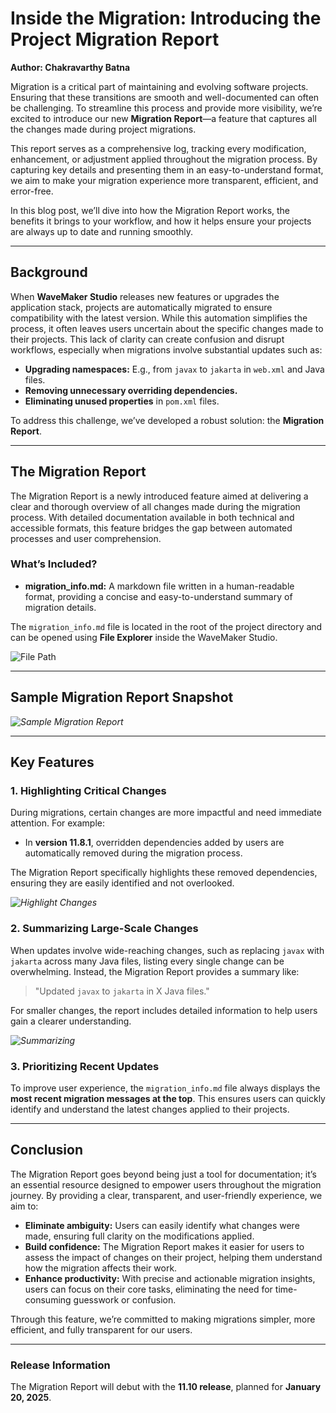 # Inside the Migration: Introducing the Project Migration Report

**Author: Chakravarthy Batna**

Migration is a critical part of maintaining and evolving software projects. Ensuring that these transitions are smooth and well-documented can often be challenging. To streamline this process and provide more visibility, we’re excited to introduce our new **Migration Report**—a feature that captures all the changes made during project migrations.

This report serves as a comprehensive log, tracking every modification, enhancement, or adjustment applied throughout the migration process. By capturing key details and presenting them in an easy-to-understand format, we aim to make your migration experience more transparent, efficient, and error-free.

In this blog post, we’ll dive into how the Migration Report works, the benefits it brings to your workflow, and how it helps ensure your projects are always up to date and running smoothly.

<!-- truncate -->

---

## Background

When **WaveMaker Studio** releases new features or upgrades the application stack, projects are automatically migrated to ensure compatibility with the latest version. While this automation simplifies the process, it often leaves users uncertain about the specific changes made to their projects. This lack of clarity can create confusion and disrupt workflows, especially when migrations involve substantial updates such as:

- **Upgrading namespaces:** E.g., from `javax` to `jakarta` in `web.xml` and Java files.
- **Removing unnecessary overriding dependencies.**
- **Eliminating unused properties** in `pom.xml` files.

To address this challenge, we’ve developed a robust solution: the **Migration Report**.

---

## The Migration Report

The Migration Report is a newly introduced feature aimed at delivering a clear and thorough overview of all changes made during the migration process. With detailed documentation available in both technical and accessible formats, this feature bridges the gap between automated processes and user comprehension.

### What’s Included?

- **migration_info.md:**
  A markdown file written in a human-readable format, providing a concise and easy-to-understand summary of migration details.

The `migration_info.md` file is located in the root of the project directory and can be opened using **File Explorer** inside the WaveMaker Studio.

![File Path](/learn/assets/file_path.png)

---

## Sample Migration Report Snapshot

*![Sample Migration Report](/learn/assets/migration_info.png)*

---

## Key Features

### 1. Highlighting Critical Changes

During migrations, certain changes are more impactful and need immediate attention. For example:

- In **version 11.8.1**, overridden dependencies added by users are automatically removed during the migration process.

The Migration Report specifically highlights these removed dependencies, ensuring they are easily identified and not overlooked.

*![Highlight Changes](/learn/assets/highlight_changes.png)*

### 2. Summarizing Large-Scale Changes

When updates involve wide-reaching changes, such as replacing `javax` with `jakarta` across many Java files, listing every single change can be overwhelming. Instead, the Migration Report provides a summary like:

> "Updated `javax` to `jakarta` in X Java files."

For smaller changes, the report includes detailed information to help users gain a clearer understanding.

*![Summarizing](/learn/assets/summarizing.png)*

### 3. Prioritizing Recent Updates

To improve user experience, the `migration_info.md` file always displays the **most recent migration messages at the top**. This ensures users can quickly identify and understand the latest changes applied to their projects.

---

## Conclusion

The Migration Report goes beyond being just a tool for documentation; it’s an essential resource designed to empower users throughout the migration journey. By providing a clear, transparent, and user-friendly experience, we aim to:

- **Eliminate ambiguity:** Users can easily identify what changes were made, ensuring full clarity on the modifications applied.
- **Build confidence:** The Migration Report makes it easier for users to assess the impact of changes on their project, helping them understand how the migration affects their work.
- **Enhance productivity:** With precise and actionable migration insights, users can focus on their core tasks, eliminating the need for time-consuming guesswork or confusion.

Through this feature, we’re committed to making migrations simpler, more efficient, and fully transparent for our users.

---

### Release Information

The Migration Report will debut with the **11.10 release**, planned for **January 20, 2025**.


